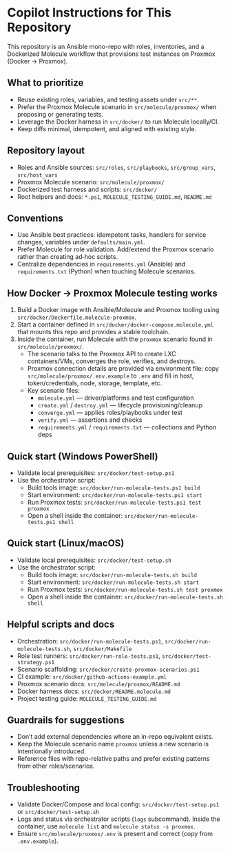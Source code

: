 # Copilot Instructions for This Repository

This repository is an Ansible mono-repo with roles, inventories, and a Dockerized Molecule workflow that provisions test instances on Proxmox (Docker → Proxmox).

## What to prioritize
- Reuse existing roles, variables, and testing assets under `src/**`.
- Prefer the Proxmox Molecule scenario in `src/molecule/proxmox/` when proposing or generating tests.
- Leverage the Docker harness in `src/docker/` to run Molecule locally/CI.
- Keep diffs minimal, idempotent, and aligned with existing style.

## Repository layout
- Roles and Ansible sources: `src/roles`, `src/playbooks`, `src/group_vars`, `src/host_vars`
- Proxmox Molecule scenario: `src/molecule/proxmox/`
- Dockerized test harness and scripts: `src/docker/`
- Root helpers and docs: `*.ps1`, `MOLECULE_TESTING_GUIDE.md`, `README.md`

## Conventions
- Use Ansible best practices: idempotent tasks, handlers for service changes, variables under `defaults/main.yml`.
- Prefer Molecule for role validation. Add/extend the Proxmox scenario rather than creating ad‑hoc scripts.
- Centralize dependencies in `requirements.yml` (Ansible) and `requirements.txt` (Python) when touching Molecule scenarios.

## How Docker → Proxmox Molecule testing works
1. Build a Docker image with Ansible/Molecule and Proxmox tooling using `src/docker/Dockerfile.molecule-proxmox`.
2. Start a container defined in `src/docker/docker-compose.molecule.yml` that mounts this repo and provides a stable toolchain.
3. Inside the container, run Molecule with the `proxmox` scenario found in `src/molecule/proxmox/`.
   - The scenario talks to the Proxmox API to create LXC containers/VMs, converges the role, verifies, and destroys.
   - Proxmox connection details are provided via environment file: copy `src/molecule/proxmox/.env.example` to `.env` and fill in host, token/credentials, node, storage, template, etc.
   - Key scenario files:
     - `molecule.yml` — driver/platforms and test configuration
     - `create.yml` / `destroy.yml` — lifecycle provisioning/cleanup
     - `converge.yml` — applies roles/playbooks under test
     - `verify.yml` — assertions and checks
     - `requirements.yml` / `requirements.txt` — collections and Python deps

## Quick start (Windows PowerShell)
- Validate local prerequisites: `src/docker/test-setup.ps1`
- Use the orchestrator script:
  - Build tools image: `src/docker/run-molecule-tests.ps1 build`
  - Start environment: `src/docker/run-molecule-tests.ps1 start`
  - Run Proxmox tests: `src/docker/run-molecule-tests.ps1 test proxmox`
  - Open a shell inside the container: `src/docker/run-molecule-tests.ps1 shell`

## Quick start (Linux/macOS)
- Validate local prerequisites: `src/docker/test-setup.sh`
- Use the orchestrator script:
  - Build tools image: `src/docker/run-molecule-tests.sh build`
  - Start environment: `src/docker/run-molecule-tests.sh start`
  - Run Proxmox tests: `src/docker/run-molecule-tests.sh test proxmox`
  - Open a shell inside the container: `src/docker/run-molecule-tests.sh shell`

## Helpful scripts and docs
- Orchestration: `src/docker/run-molecule-tests.ps1`, `src/docker/run-molecule-tests.sh`, `src/docker/Makefile`
- Role test runners: `src/docker/run-role-tests.ps1`, `src/docker/test-strategy.ps1`
- Scenario scaffolding: `src/docker/create-proxmox-scenarios.ps1`
- CI example: `src/docker/github-actions-example.yml`
- Proxmox scenario docs: `src/molecule/proxmox/README.md`
- Docker harness docs: `src/docker/README.molecule.md`
- Project testing guide: `MOLECULE_TESTING_GUIDE.md`

## Guardrails for suggestions
- Don’t add external dependencies where an in-repo equivalent exists.
- Keep the Molecule scenario name `proxmox` unless a new scenario is intentionally introduced.
- Reference files with repo-relative paths and prefer existing patterns from other roles/scenarios.

## Troubleshooting
- Validate Docker/Compose and local config: `src/docker/test-setup.ps1` or `src/docker/test-setup.sh`
- Logs and status via orchestrator scripts (`logs` subcommand). Inside the container, use `molecule list` and `molecule status -s proxmox`.
- Ensure `src/molecule/proxmox/.env` is present and correct (copy from `.env.example`).
